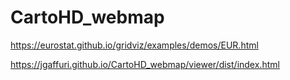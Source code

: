 # CartoHD_webmap


https://eurostat.github.io/gridviz/examples/demos/EUR.html

https://jgaffuri.github.io/CartoHD_webmap/viewer/dist/index.html

